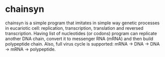 # chainsyn

chainsyn is a simple program that imitates in simple way genetic processes in
eucariotic cell: replication, transcription, translation and reversed
transcription. Having list of nucleotides (or codons) program can replicate
another DNA chain, convert it to messenger RNA (mRNA) and then build
polypeptide chain.
Also, full virus cycle is supported: mRNA -> DNA -> DNA -> mRNA -> polypeptide.